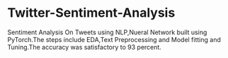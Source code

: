 # Twitter-Sentiment-Analysis
Sentiment Analysis On Tweets using NLP,Nueral Network built using PyTorch.The steps include EDA,Text Preprocessing and Model fitting and Tuning.The accuracy was satisfactory to 93 percent.
